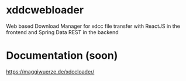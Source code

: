 # xddcwebloader
Web based Download Manager for xdcc file transfer with ReactJS in the frontend and Spring Data REST in the backend

# Documentation (soon)
https://maggiwuerze.de/xdccloader/
